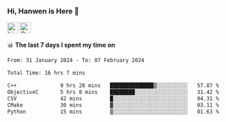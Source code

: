 ### Hi, Hanwen is Here 👋
<p>
	<a href="https://www.linkedin.com/in/liu-hanwen/"><img src="https://img.shields.io/badge/@hanwen-0A66C2?style=flat&logo=LinkedIn&logoColor=white" alt="Linkedin"  height="25px"/></a> 
	<a href="https://scholar.google.com/citations?user=HDF0su0AAAAJ"><img src="https://img.shields.io/badge/scholar-4385FE.svg?&style=plastic&logo=google-scholar&logoColor=white" alt="Google Scholar" height="25px"> </a>
</p>

📊 **The last 7 days I spent my time on** 
<!--START_SECTION:waka-->

```txt
From: 31 January 2024 - To: 07 February 2024

Total Time: 16 hrs 7 mins

C++              9 hrs 28 mins   ██████████████▒░░░░░░░░░░   57.87 %
ObjectiveC       5 hrs 8 mins    ████████░░░░░░░░░░░░░░░░░   31.42 %
CSV              42 mins         █░░░░░░░░░░░░░░░░░░░░░░░░   04.31 %
CMake            30 mins         ▓░░░░░░░░░░░░░░░░░░░░░░░░   03.11 %
Python           15 mins         ▒░░░░░░░░░░░░░░░░░░░░░░░░   01.63 %
```

<!--END_SECTION:waka-->


<!--
**david990917/david990917** is a ✨ _special_ ✨ repository because its `README.md` (this file) appears on your GitHub profile.

Here are some ideas to get you started:

- 🔭 I’m currently working on ...
- 🌱 I’m currently learning ...
- 👯 I’m looking to collaborate on ...
- 🤔 I’m looking for help with ...
- 💬 Ask me about ...
- 📫 How to reach me: ...
- 😄 Pronouns: ...
- ⚡ Fun fact: ...
-->
